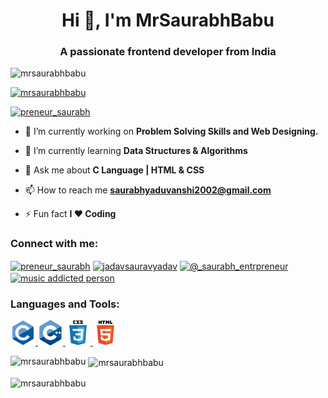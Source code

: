 <h1 align="center">Hi 👋, I'm MrSaurabhBabu</h1>
<h3 align="center">A passionate frontend developer from India</h3>

<p align="left"> <img src="https://komarev.com/ghpvc/?username=mrsaurabhbabu&label=Profile%20views&color=0e75b6&style=flat" alt="mrsaurabhbabu" /> </p>

<p align="left"> <a href="https://github.com/ryo-ma/github-profile-trophy"><img src="https://github-profile-trophy.vercel.app/?username=mrsaurabhbabu" alt="mrsaurabhbabu" /></a> </p>

<p align="left"> <a href="https://twitter.com/preneur_saurabh" target="blank"><img src="https://img.shields.io/twitter/follow/preneur_saurabh?logo=twitter&style=for-the-badge" alt="preneur_saurabh" /></a> </p>

- 🔭 I’m currently working on **Problem Solving Skills and Web Designing.**

- 🌱 I’m currently learning **Data Structures & Algorithms**

- 💬 Ask me about **C Language | HTML & CSS**

- 📫 How to reach me **saurabhyaduvanshi2002@gmail.com**

- ⚡ Fun fact **I ❤️ Coding**

<h3 align="left">Connect with me:</h3>
<p align="left">
<a href="https://twitter.com/preneur_saurabh" target="blank"><img align="center" src="https://raw.githubusercontent.com/rahuldkjain/github-profile-readme-generator/master/src/images/icons/Social/twitter.svg" alt="preneur_saurabh" height="30" width="40" /></a>
<a href="https://fb.com/jadavsauravyadav" target="blank"><img align="center" src="https://raw.githubusercontent.com/rahuldkjain/github-profile-readme-generator/master/src/images/icons/Social/facebook.svg" alt="jadavsauravyadav" height="30" width="40" /></a>
<a href="https://instagram.com/@_saurabh_entrpreneur" target="blank"><img align="center" src="https://raw.githubusercontent.com/rahuldkjain/github-profile-readme-generator/master/src/images/icons/Social/instagram.svg" alt="@_saurabh_entrpreneur" height="30" width="40" /></a>
<a href="https://www.youtube.com/c/music addicted person" target="blank"><img align="center" src="https://raw.githubusercontent.com/rahuldkjain/github-profile-readme-generator/master/src/images/icons/Social/youtube.svg" alt="music addicted person" height="30" width="40" /></a>
</p>

<h3 align="left">Languages and Tools:</h3>
<p align="left"> <a href="https://www.cprogramming.com/" target="_blank" rel="noreferrer"> <img src="https://raw.githubusercontent.com/devicons/devicon/master/icons/c/c-original.svg" alt="c" width="40" height="40"/> </a> <a href="https://www.w3schools.com/cpp/" target="_blank" rel="noreferrer"> <img src="https://raw.githubusercontent.com/devicons/devicon/master/icons/cplusplus/cplusplus-original.svg" alt="cplusplus" width="40" height="40"/> </a> <a href="https://www.w3schools.com/css/" target="_blank" rel="noreferrer"> <img src="https://raw.githubusercontent.com/devicons/devicon/master/icons/css3/css3-original-wordmark.svg" alt="css3" width="40" height="40"/> </a> <a href="https://www.w3.org/html/" target="_blank" rel="noreferrer"> <img src="https://raw.githubusercontent.com/devicons/devicon/master/icons/html5/html5-original-wordmark.svg" alt="html5" width="40" height="40"/> </a> </p>

<p><img align="left" src="https://github-readme-stats.vercel.app/api/top-langs?username=mrsaurabhbabu&show_icons=true&locale=en&layout=compact" alt="mrsaurabhbabu" /></p>

<p>&nbsp;<img align="center" src="https://github-readme-stats.vercel.app/api?username=mrsaurabhbabu&show_icons=true&locale=en" alt="mrsaurabhbabu" /></p>

<p><img align="center" src="https://github-readme-streak-stats.herokuapp.com/?user=mrsaurabhbabu&" alt="mrsaurabhbabu" /></p>
